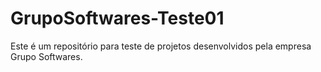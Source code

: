 # GrupoSoftwares-Teste01
Este é um repositório para teste de projetos desenvolvidos pela empresa Grupo Softwares.
